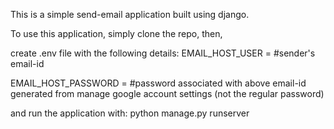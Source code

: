 This is a simple send-email application built using django.


To use this application, simply clone the repo, then, 

create .env file with the following details:
EMAIL_HOST_USER = #sender's email-id

EMAIL_HOST_PASSWORD = #password associated with above email-id generated from manage google account settings (not the regular password)


and run the application with:
python manage.py runserver
